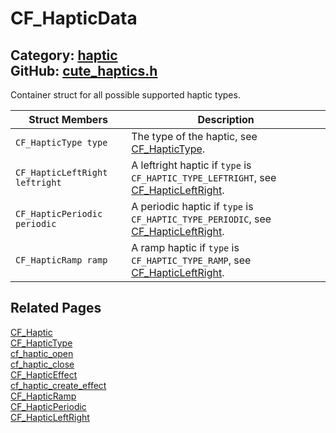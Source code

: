 [](../header.md ':include')

# CF_HapticData

Category: [haptic](https://github.com/RandyGaul/cute_framework/blob/master/docs/api_reference?id=haptic)  
GitHub: [cute_haptics.h](https://github.com/RandyGaul/cute_framework/blob/master/include/cute_haptics.h)  
---

Container struct for all possible supported haptic types.

Struct Members | Description
--- | ---
`CF_HapticType type` | The type of the haptic, see [CF_HapticType](https://github.com/RandyGaul/cute_framework/blob/master/docs/haptic/cf_haptictype.md).
`CF_HapticLeftRight leftright` | A leftright haptic if `type` is `CF_HAPTIC_TYPE_LEFTRIGHT`, see [CF_HapticLeftRight](https://github.com/RandyGaul/cute_framework/blob/master/docs/haptic/cf_hapticleftright.md).
`CF_HapticPeriodic periodic` | A periodic haptic if `type` is `CF_HAPTIC_TYPE_PERIODIC`, see [CF_HapticLeftRight](https://github.com/RandyGaul/cute_framework/blob/master/docs/haptic/cf_hapticleftright.md).
`CF_HapticRamp ramp` | A ramp haptic if `type` is `CF_HAPTIC_TYPE_RAMP`, see [CF_HapticLeftRight](https://github.com/RandyGaul/cute_framework/blob/master/docs/haptic/cf_hapticleftright.md).

## Related Pages

[CF_Haptic](https://github.com/RandyGaul/cute_framework/blob/master/docs/haptic/cf_haptic.md)  
[CF_HapticType](https://github.com/RandyGaul/cute_framework/blob/master/docs/haptic/cf_haptictype.md)  
[cf_haptic_open](https://github.com/RandyGaul/cute_framework/blob/master/docs/haptic/cf_haptic_open.md)  
[cf_haptic_close](https://github.com/RandyGaul/cute_framework/blob/master/docs/haptic/cf_haptic_close.md)  
[CF_HapticEffect](https://github.com/RandyGaul/cute_framework/blob/master/docs/haptic/cf_hapticeffect.md)  
[cf_haptic_create_effect](https://github.com/RandyGaul/cute_framework/blob/master/docs/haptic/cf_haptic_create_effect.md)  
[CF_HapticRamp](https://github.com/RandyGaul/cute_framework/blob/master/docs/haptic/cf_hapticramp.md)  
[CF_HapticPeriodic](https://github.com/RandyGaul/cute_framework/blob/master/docs/haptic/cf_hapticperiodic.md)  
[CF_HapticLeftRight](https://github.com/RandyGaul/cute_framework/blob/master/docs/haptic/cf_hapticleftright.md)  
